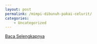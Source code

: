 ```yaml
---
layout: post
permalink: /mimpi-dibunuh-pakai-celurit/
categories:
    - Uncategorized
---
```


[Baca Selengkapnya](/06)
